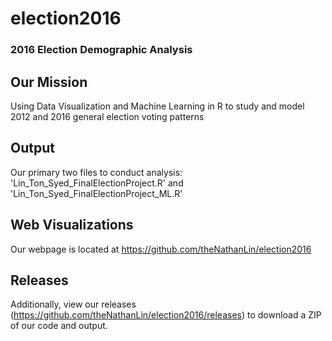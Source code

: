 # election2016
### 2016 Election Demographic Analysis
## Our Mission
Using Data Visualization and Machine Learning in R to study and model 2012 and 2016 general election voting patterns

## Output
Our primary two files to conduct analysis: 'Lin_Ton_Syed_FinalElectionProject.R' and 'Lin_Ton_Syed_FinalElectionProject_ML.R'

## Web Visualizations
Our webpage is located at https://github.com/theNathanLin/election2016

## Releases
Additionally, view our releases (https://github.com/theNathanLin/election2016/releases) to download a ZIP of our code and output.
